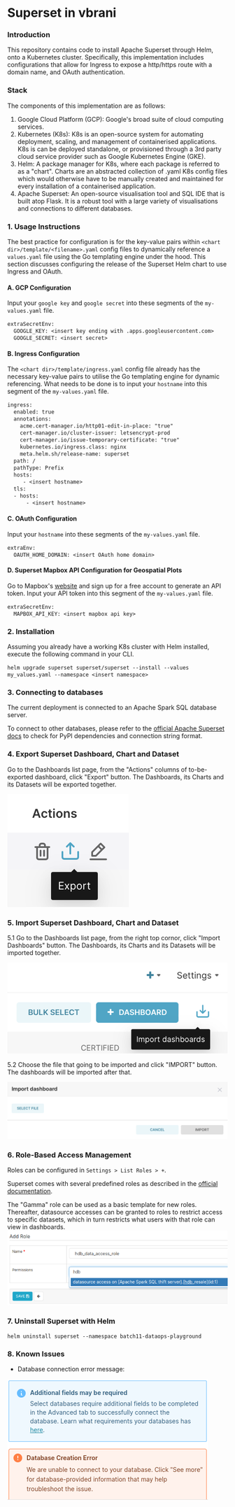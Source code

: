 Superset in vbrani
===
### Introduction
This repository contains code to install Apache Superset through Helm, onto a Kubernetes cluster. Specifically, this implementation includes configurations that allow for Ingress to expose a http/https route with a domain name, and OAuth authentication.

### Stack
The components of this implementation are as follows:
1. Google Cloud Platform (GCP): Google's broad suite of cloud computing services.
2. Kubernetes (K8s): K8s is an open-source system for automating deployment, scaling, and management of containerised applications. K8s is can be deployed standalone, or provisioned through a 3rd party cloud service provider such as Google Kubernetes Engine (GKE).
3. Helm: A package manager for K8s, where each package is referred to as a "chart". Charts are an abstracted collection of .yaml K8s config files which would otherwise have to be manually created and maintained for every installation of a containerised application.
4. Apache Superset: An open-source visualisation tool and SQL IDE that is built atop Flask. It is a robust tool with a large variety of visualisations and connections to different databases.

### 1. Usage Instructions
The best practice for configuration is for the key-value pairs within `<chart dir>/template/<filename>.yaml` config files to dynamically reference a `values.yaml` file using the Go templating engine under the hood. This section discusses configuring the release of the Superset Helm chart to use Ingress and OAuth.
#### A. GCP Configuration
Input your `google key` and `google secret` into these segments of the `my-values.yaml` file.
```
extraSecretEnv:
  GOOGLE_KEY: <insert key ending with .apps.googleusercontent.com>
  GOOGLE_SECRET: <insert secret>
```
#### B. Ingress Configuration 
The `<chart dir>/template/ingress.yaml` config file already has the necessary key-value pairs to utilise the Go templating engine for dynamic referencing. What needs to be done is to input your `hostname` into this segment of the `my-values.yaml` file.
```
ingress:
  enabled: true
  annotations:
    acme.cert-manager.io/http01-edit-in-place: "true"
    cert-manager.io/cluster-issuer: letsencrypt-prod
    cert-manager.io/issue-temporary-certificate: "true"
    kubernetes.io/ingress.class: nginx
    meta.helm.sh/release-name: superset
  path: /
  pathType: Prefix
  hosts:
     - <insert hostname>
  tls:
  - hosts:
      - <insert hostname>
```
#### C. OAuth Configuration
Input your `hostname` into these segments of the `my-values.yaml` file.
```
extraEnv:
  OAUTH_HOME_DOMAIN: <insert OAuth home domain>
```
#### D. Superset Mapbox API Configuration for Geospatial Plots
Go to Mapbox's [website](https://www.mapbox.com/) and sign up for a free account to generate an API token. Input your API token into this segment of the `my-values.yaml` file.
```
extraSecretEnv:
  MAPBOX_API_KEY: <insert mapbox api key>
```
### 2. Installation
Assuming you already have a working K8s cluster with Helm installed, execute the following command in your CLI.
```
helm upgrade superset superset/superset --install --values my_values.yaml --namespace <insert namespace>
```

### 3. Connecting to databases
The current deployment is connected to an Apache Spark SQL database server.

To connect to other databases, please refer to the [official Apache Superset docs](https://superset.apache.org/docs/databases/installing-database-drivers) to check for PyPI dependencies and connection string format.

### 4. Export Superset Dashboard, Chart and Dataset
Go to the Dashboards list page, from the "Actions" columns of to-be-exported dashboard, click "Export" button. The Dashboards, its Charts and its Datasets will be exported together.

![Superset Dashboard Export](/images/dashboardExport.png)

### 5. Import Superset Dashboard, Chart and Dataset
5.1 Go to the Dashboards list page, from the right top cornor, click "Import Dashboards" button. The Dashboards, its Charts and its Datasets will be imported together.

![Superset Dashboard Import](/images/dashboardImport.png)

5.2 
Choose the file that going to be imported and click "IMPORT" button. The dashboards will be imported after that.

![Superset Dashboard Import Dialogbox](/images/importDashboard.png)

### 6. Role-Based Access Management
Roles can be configured in ```Settings > List Roles > +```.

Superset comes with several predefined roles as described in the [official documentation](https://superset.apache.org/docs/security/).

The "Gamma" role can be used as a basic template for new roles. Thereafter, datasource accesses can be granted to roles to restrict access to specific datasets, which in turn restricts what users with that role can view in dashboards.
![Superset role access screenshot](/images/roleAccess.png)

### 7. Uninstall Superset with Helm
```
helm uninstall superset --namespace batch11-dataops-playground
```

### 8. Known Issues
* Database connection error message:

![Database error message screenshot](/images/dbConnectError.png)
